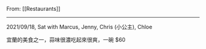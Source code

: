 From: [[Restaurants]]

---

2021/09/18, Sat with Marcus, Jenny, Chris (小公主), Chloe

宜蘭的美食之一，蒜味很濃吃起來很爽，一碗 $60
